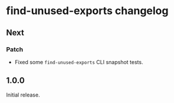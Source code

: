 # find-unused-exports changelog

## Next

### Patch

- Fixed some `find-unused-exports` CLI snapshot tests.

## 1.0.0

Initial release.
